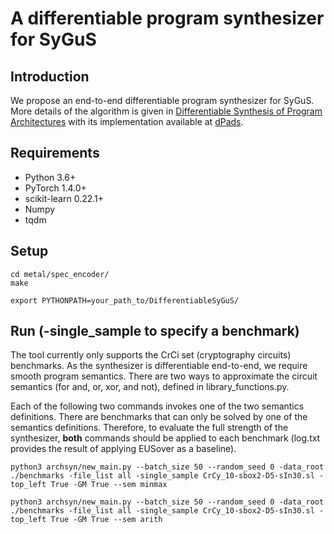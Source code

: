 # A differentiable program synthesizer for SyGuS

## Introduction

We propose an end-to-end differentiable program synthesizer for SyGuS. More details of the algorithm is given in [Differentiable Synthesis of Program Architectures](https://proceedings.neurips.cc/paper/2021/file/5c5a93a042235058b1ef7b0ac1e11b67-Paper.pdf) with its implementation available at [dPads](https://github.com/RU-Automated-Reasoning-Group/dPads).


## Requirements
- Python 3.6+
- PyTorch 1.4.0+
- scikit-learn 0.22.1+
- Numpy
- tqdm


## Setup

```
cd metal/spec_encoder/
make
```

```
export PYTHONPATH=your_path_to/DifferentiableSyGuS/
```

## Run (-single_sample to specify a benchmark) 

The tool currently only supports the CrCi set (cryptography circuits) benchmarks. As the synthesizer is differentiable end-to-end, we require smooth program semantics. There are two ways to approximate the circuit semantics (for and, or, xor, and not), defined in library_functions.py. 

Each of the following two commands invokes one of the two semantics definitions. There are benchmarks that can only be solved by one of the semantics definitions. Therefore, to evaluate the full strength of the synthesizer, **both** commands should be applied to each benchmark (log.txt provides the result of applying EUSover as a baseline).

```
python3 archsyn/new_main.py --batch_size 50 --random_seed 0 -data_root ./benchmarks -file_list all -single_sample CrCy_10-sbox2-D5-sIn30.sl -top_left True -GM True --sem minmax
```

```
python3 archsyn/new_main.py --batch_size 50 --random_seed 0 -data_root ./benchmarks -file_list all -single_sample CrCy_10-sbox2-D5-sIn30.sl -top_left True -GM True --sem arith
```
